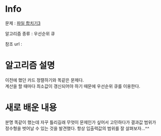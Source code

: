 # Info

  

문제 : [파일 합치기3](https://www.acmicpc.net/problem/13975)

알고리즘 종류 : 우선순위 큐

참조 url : 

  

# 알고리즘 설명
이전에 했던 카드 정렬하기와 똑같은 문제다.  
계산을 할 때마다 최소값이 갱신되어야 하기 때문에 우선순위 큐를 이용한다.

# 새로 배운 내용
분명 똑같이 했는데 자꾸 틀리길래 무엇이 문제인가 싶어서 고민하다가 결과값 범위가 정수형을 벗어날 수 있는 것을 발견했다. 항상 입출력값의 범위를 잘 살펴보자...^^
